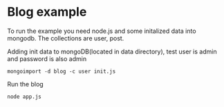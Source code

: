 # Blog example

To run the example you need node.js and some initalized data into mongodb. The collections are user, post.
   
Adding init data to mongoDB(located in data directory), test user is admin and password is also admin
	
	mongoimport -d blog -c user init.js

Run the blog

    node app.js

